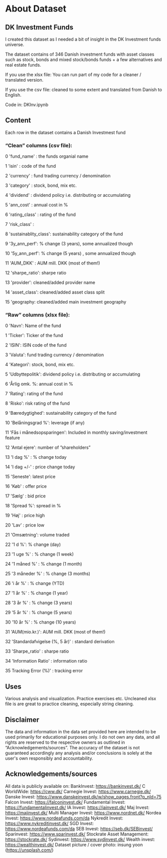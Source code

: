 # About Dataset

## DK Investment Funds

I created this dataset as I needed a bit of insight in the DK Investment funds universe. 

The dataset contains of 346 Danish investment funds with asset classes such as stock, bonds and mixed stock/bonds funds + a few alternatives and real estate funds. 

If you use the xlsx file: You can run part of my code for a cleaner / translated version.

If you use the csv file: cleaned to some extent and translated from Danish to English.

Code in: DKInv.ipynb

## Content

Each row in the dataset contains a Danish Investmest fund

### “Clean” columns (csv file):

0 'fund_name' : the funds organial name

1 'isin' : code of the fund

2 'currency' : fund trading currency / denomination 

3 'category' : stock, bond, mix etc.

4 'dividend' : dividend policy i.e. distributing or accumulating

5 'ann_cost' : annual cost in %

6 'rating_class' : rating of the fund

7 'risk_class' :

8 'sustainablity_class': sustainability category of the fund

9 '3y_ann_perf': % change (3 years), some annualized though 

10 '5y_ann_perf': % change (5 years) , some annualized though

11 'AUM_DKK' : AUM mill. DKK (most of them!)

12 'sharpe_ratio': sharpe ratio

13 'provider': cleaned/added provider name

14 'asset_class': cleaned/added asset class split

15 'geography: cleaned/added main investment geography

### “Raw” columns (xlsx file):

0 'Navn': Name of the fund

1 'Ticker': Ticker of the fund

2 'ISIN': ISIN code of the fund

3 'Valuta': fund trading currency / denomination

4 'Kategori': stock, bond, mix etc.

5 'Udbyttepolitik': dividend policy i.e. distributing or accumulating 

6 'Årlig omk. %: annual cost in %

7 'Rating': rating of the fund

8 'Risko': risk rating of the fund

9 'Bæredygtighed': sustainability category of the fund

10 'Belåningsgrad %': leverage (if any)

11 'Fås i månedsopsparingen': Included in monthly saving/investment feature 

12 'Antal ejere': number of ”shareholders”

13 'I dag %' : % change today

14 'I dag +/-' : price change today

15 'Seneste': latest price 

16 'Køb' : offer price

17 'Sælg' : bid price

18 'Spread %': spread in %

19 'Høj' : price high

20 'Lav' : price low

21 'Omsætning': volume traded

22 '1 d %': % change (day)

23 '1 uge %' : % change (1 week)

24 '1 måned %' : % change (1 month)

25 '3 måneder %' : % change (3 months)

26 'i år %' : % change (YTD)

27 '1 år %' : % change (1 year)

28 '3 år %' : % change (3 years)

29 '5 år %' : % change (5 years)

30 '10 år %'  : % change (10 years)

31 'AUM(mio.kr.)': AUM mill. DKK (most of them!)

32 'Standardafvigelse (%, 5 år)' : standard derivation

33 'Sharpe_ratio' : sharpe ratio

34 'Information Ratio' : information ratio

35 Tracking Error (%)' : tracking error

## Uses
Various analysis and visualization.
Practice exercises etc.
Uncleaned xlsx file is are great to practice cleaning, especially string cleaning. 

## Disclaimer
The data and information in the data set provided here are intended to be used primarily for educational purposes only. I do not own any data, and all rights are reserved to the respective owners as outlined in “Acknowledgements/sources”. The accuracy of the dataset is not guaranteed accordingly any analysis and/or conclusions is solely at the user's own responsibly and accountability.

## Acknowledgements/sources
All data is publicly available on:
BankInvest: https://bankinvest.dk/ 
C WorldWide: https://cww.dk/ 
Carnegie Invest: https://www.carnegie.dk/ 
Danske Invest: https://www.danskeinvest.dk/w/show_pages.front?p_nId=75 
Falcon Invest: https://falconinvest.dk/ 
Fundamental Invest: https://fundamentalinvest.dk/
IA Invest: https://iainvest.dk/ 
Maj Invest: https://majinvest.dk/ 
Multi Manager Invest: https://www.nordnet.dk/ 
Nordea Invest: https://www.nordeafunds.com/da
Nykredit Invest: https://www.nykreditinvest.dk/
SGD Invest: https://www.nordeafunds.com/da
SEB Invest: https://seb.dk/SEBinvest/
Sparinvest: https://www.sparinvest.dk/
Stockrate Asset Management: https://stockrate.dk/
Sydinvest: https://www.sydinvest.dk/
Wealth invest: https://wealthinvest.dk/
Dataset picture / cover photo: insung yoon (https://unsplash.com/)





